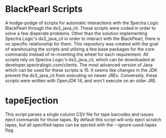 # BlackPearl Scripts
A hodge-podge of scripts for automatic interactions with the Spectra Logic BlackPearl through the ds3_java_cli. These scripts were coded in order to solve a few disperate problems. Other than the solution implementing Spectra Logic's ds3_java_cli in order to interact with the BlackPearl, there is no specific relationship for them. This repository was created with the goal of warehousing the scripts and utilzing a few base packages for the core commands instead of re-inventing the wheel for each requirement.
All scripts rely on Spectra Logic's ds3_java_cli, which can be downloaded at developer.spectralogic.com/clients.
The most advanced version of Java which can be used for these scripts is 15. It seems like changes in the JDK prevent the ds3_java_cli from executing on newer JREs. Conversely, these scripts were written with OpenJDK 14, and won't execute on an older JRE.

# tapeEjection
This script parses a single column CSV file for tape barcodes and issues eject commands for those tapes. By default this script will only eject scratch tapes, but all specified tapes can be ejected with the --ignore-used-tapes flag.
